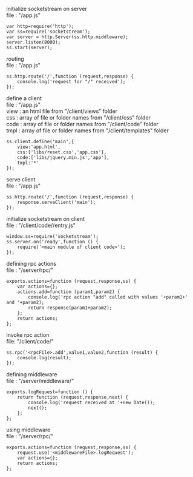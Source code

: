 initialize socketstream on server  
file : "/app.js"  
```
var http=require('http');
var ss=require('socketstream');
var server = http.Server(ss.http.middleware);
server.listen(8000);
ss.start(server);
```  
routing  
file : "/app.js"  
```
ss.http.route('/',function (request,response) {
	console.log('request for "/" received');
});
```

define a client  
file : "/app.js"  
view : an html file from "/client/views" folder  
css : array of file or folder names from "/client/css" folder  
code : array of file or folder names from "/client/code" folder  
tmpl : array of file or folder names from "/client/templates" folder  
```
ss.client.define('main',{
	view:'app.html',
	css:['libs/reset.css','app.css'],
	code:['libs/jquery.min.js','app'],
	tmpl:'*'
});
```

serve client  
file : "/app.js"  
```
ss.http.route('/',function (request,response) {
	response.serveClient('main');
});
```

initialize socketstream on client  
file : "/client/code/<code-directory>/entry.js"  
```
window.ss=require('socketstream');
ss.server.on('ready',function () {
	require('<main module of client code>');
});
```

defining rpc actions  
file : "/server/rpc/<rpcFile>"  
```
exports.actions=function (request,response,ss) {
	var actions={};
	actions.add=function (param1,param2) {
		console.log('rpc action "add" called with values '+param1+' and '+param2);
		return response(param1+param2);
	};
	return actions;
};
```
invoke rpc action  
file: "/client/code/<clientCodeFile>"  
```
ss.rpc('<rpcFile>.add',value1,value2,function (result) {
	console.log(result);
});
```

defining middleware  
file : "/server/middleware/<middlewareFile>"  
```
exports.logRequest=function () {
	return function (request,response,next) {
		console.log('request received at '+new Date());
		next();
	};
};
```
using middleware  
file : "/server/rpc/<rpcFile>"  
```
exports.actions=function (request,response,ss) {
	request.use('<middlewareFile>.logRequest');
	var actions={};
	return actions;
};
```

